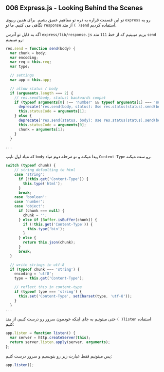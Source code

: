 ## 006 Express.js - Looking Behind the Scenes
تو این قسمت قراره یه ذره تو مفاهیم عمیق بشیم. برای همین ریپوی `express` رو یه نگاهی می کنیم. ما تو `response` از متد `( )send` استفاده کردیم.

اگه به فایل تو آدرس `express/lib/response.js` بریم میبینیم که از خط `111` متد `send` رو میبینیم:
```js
res.send = function send(body) {
  var chunk = body;
  var encoding;
  var req = this.req;
  var type;

  // settings
  var app = this.app;

  // allow status / body
  if (arguments.length === 2) {
    // res.send(body, status) backwards compat
    if (typeof arguments[0] !== 'number' && typeof arguments[1] === 'number') {
      deprecate('res.send(body, status): Use res.status(status).send(body) instead');
      this.statusCode = arguments[1];
    } else {
      deprecate('res.send(status, body): Use res.status(status).send(body) instead');
      this.statusCode = arguments[0];
      chunk = arguments[1];
    }
  }

...
```
که میاد اول تایپ `body` پیدا میکنه و تو مرحله دوم میاد `Content-Type` رو ست میکنه.
```js
switch (typeof chunk) {
    // string defaulting to html
    case 'string':
      if (!this.get('Content-Type')) {
        this.type('html');
      }
      break;
    case 'boolean':
    case 'number':
    case 'object':
      if (chunk === null) {
        chunk = '';
      } else if (Buffer.isBuffer(chunk)) {
        if (!this.get('Content-Type')) {
          this.type('bin');
        }
      } else {
        return this.json(chunk);
      }
      break;
  }

  // write strings in utf-8
  if (typeof chunk === 'string') {
    encoding = 'utf8';
    type = this.get('Content-Type');

    // reflect this in content-type
    if (typeof type === 'string') {
      this.set('Content-Type', setCharset(type, 'utf-8'));
    }
  }
...
```
حتی میتونیم به جای اینکه خودمون سرور رو درست کنیم، از متد `( )listen` استفاده کنیم:
```js
app.listen = function listen() {
  var server = http.createServer(this);
  return server.listen.apply(server, arguments);
};
```
پس میتونیم فقط عبارت زیر رو بنویسیم و سرور درست کنیم:
```js
app.listen();
```
